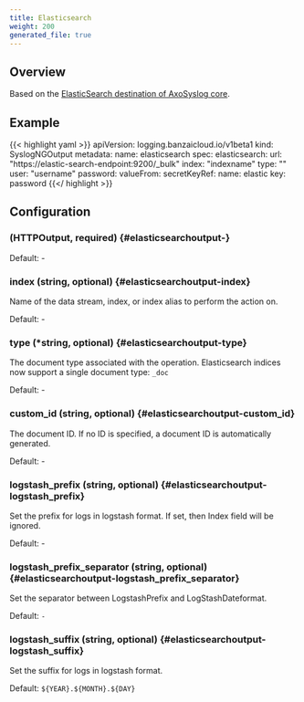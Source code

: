 ```yaml
---
title: Elasticsearch
weight: 200
generated_file: true
---
```


## Overview

Based on the [ElasticSearch destination of AxoSyslog core](https://axoflow.com/docs/axosyslog-core/chapter-destinations/configuring-destinations-elasticsearch-http/).

## Example

{{< highlight yaml >}}
apiVersion: logging.banzaicloud.io/v1beta1
kind: SyslogNGOutput
metadata:
  name: elasticsearch
spec:
  elasticsearch:
    url: "https://elastic-search-endpoint:9200/_bulk"
    index: "indexname"
    type: ""
    user: "username"
    password:
      valueFrom:
        secretKeyRef:
          name: elastic
          key: password
{{</ highlight >}}

## Configuration

###  (HTTPOutput, required) {#elasticsearchoutput-}

Default: -

### index (string, optional) {#elasticsearchoutput-index}

Name of the data stream, index, or index alias to perform the action on. 

Default: -

### type (*string, optional) {#elasticsearchoutput-type}

The document type associated with the operation. Elasticsearch indices now support a single document type: `_doc`

Default: -

### custom_id (string, optional) {#elasticsearchoutput-custom_id}

The document ID. If no ID is specified, a document ID is automatically generated. 

Default: -

### logstash_prefix (string, optional) {#elasticsearchoutput-logstash_prefix}

Set the prefix for logs in logstash format. If set, then Index field will be ignored. 

Default: -

### logstash_prefix_separator (string, optional) {#elasticsearchoutput-logstash_prefix_separator}

Set the separator between LogstashPrefix and LogStashDateformat.

Default: `-`

### logstash_suffix (string, optional) {#elasticsearchoutput-logstash_suffix}

Set the suffix for logs in logstash format.

Default: `${YEAR}.${MONTH}.${DAY}`
